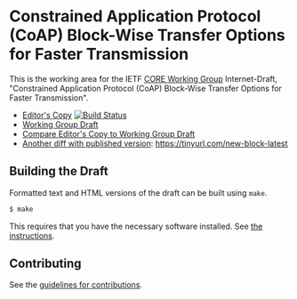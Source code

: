 # Constrained Application Protocol (CoAP) Block-Wise Transfer Options for Faster Transmission

This is the working area for the IETF [CORE Working Group](https://datatracker.ietf.org/wg/core/documents/) Internet-Draft, "Constrained Application Protocol (CoAP) Block-Wise Transfer Options for Faster Transmission".

* [Editor's Copy](https://core-wg.github.io/new-block/#go.draft-ietf-core-new-block.html) [![Build Status](https://travis-ci.org/core-wg/new-block.svg?branch=master)](https://travis-ci.org/core-wg/new-block)
* [Working Group Draft](https://tools.ietf.org/html/draft-ietf-core-new-block)
* [Compare Editor's Copy to Working Group Draft](https://core-wg.github.io/new-block/#go.draft-ietf-core-new-block.diff)
* [Another diff with published version](https://www.ietf.org/rfcdiff?url1=draft-ietf-core-new-block&url2=https://raw.githubusercontent.com/core-wg/new-block/master/draft-ietf-core-new-block.txt): https://tinyurl.com/new-block-latest

## Building the Draft

Formatted text and HTML versions of the draft can be built using `make`.

```sh
$ make
```

This requires that you have the necessary software installed.  See
[the instructions](https://github.com/martinthomson/i-d-template/blob/master/doc/SETUP.md).


## Contributing

See the
[guidelines for contributions](https://github.com/core-wg/new-block/blob/master/CONTRIBUTING.md).
